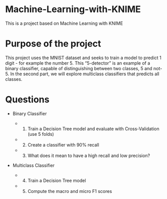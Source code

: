 # Machine-Learning-with-KNIME
This is a project based on Machine Learning with KNIME
# Purpose of the project
This project uses the MNIST dataset and seeks to train a model to predict 1 digit - for example the number 5. This “5-detector” is an example of a binary classifier, capable of distinguishing between two classes, 5 and not-5. In the second part, we will explore multiclass classifiers that predicts all classes.
# Questions 
- Binary Classifier
  - 1. Train a Decision Tree model and evaluate with Cross-Validation (use 5 folds) 
  - 2. Create a classifier with 90% recall 
  - 3. What does it mean to have a high recall and low precision? 

- Multiclass Classifier
  - 4. Train a Decision Tree model 
  - 5. Compute the macro and micro F1 scores 

